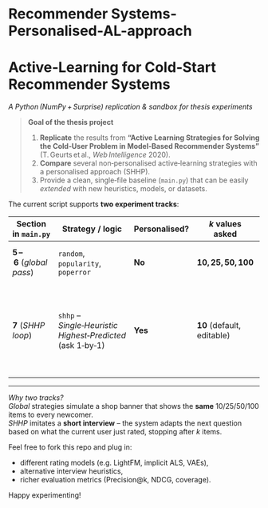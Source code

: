 # Recommender Systems-Personalised-AL-approach
<!-- ============================================================== -->
<!--  Active‑Learning for Cold‑Start Recommendation (Thesis Project) -->
<!-- ============================================================== -->

# Active‑Learning for **Cold‑Start Recommender Systems**  
*A Python (NumPy + Surprise) replication & sandbox for thesis experiments*

> **Goal of the thesis project**  
> 1. **Replicate** the results from **“Active Learning Strategies for Solving the Cold‑User Problem in Model‑Based Recommender Systems”**  
>    (T. Geurts et al., *Web Intelligence* 2020).  
> 2. **Compare** several non‑personalised active‑learning strategies with a personalised approach (SHHP).  
> 3. Provide a clean, single‑file baseline (`main.py`) that can be easily *extended* with new heuristics, models, or datasets.

The current script supports **two experiment tracks**:

| Section in&nbsp;`main.py` | Strategy / logic                                     | Personalised? |  *k* values asked | Notes |
|---------------------------|------------------------------------------------------|---------------|-------------------|-------|
| **5 – 6** (*global pass*) | `random`, `popularity`, `poperror`                   | **No**  | **10, 25, 50, 100** | Matches Table 1 of the paper |
| **7** (*SHHP loop*)       | `shhp` – *Single‑Heuristic Highest‑Predicted* (ask 1‑by‑1) | **Yes**  | **10** (default, editable) | Runs only on the **first 100** cold users, exactly as in WI‑2020 |

---

*Why two tracks?*  
*Global* strategies simulate a shop banner that shows the **same** 10/25/50/100 items to every newcomer.  
*SHHP* imitates a **short interview** – the system adapts the next question based on what the current user just rated, stopping after *k* items.

Feel free to fork this repo and plug in:

* different rating models (e.g. LightFM, implicit ALS, VAEs),  
* alternative interview heuristics,  
* richer evaluation metrics (Precision@k, NDCG, coverage).

Happy experimenting!
